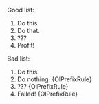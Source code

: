 Good list:

1. Do this.
1. Do that.
1. ???
1. Profit!

Bad list:

1. Do this.
2. Do nothing. {OlPrefixRule}
3. ??? {OlPrefixRule}
4. Failed! {OlPrefixRule}
